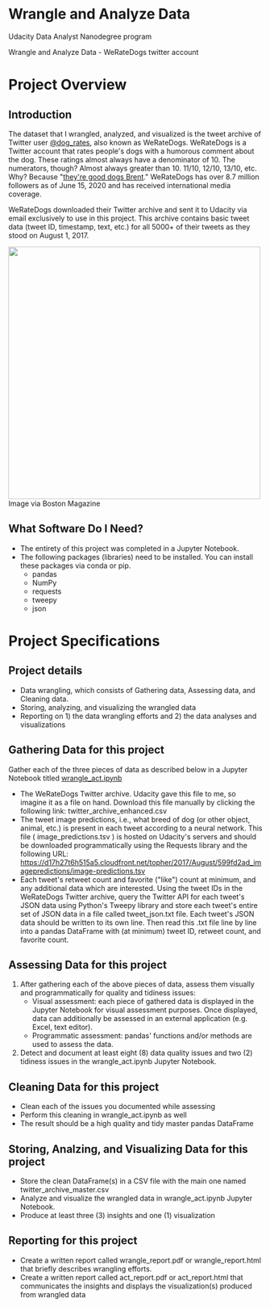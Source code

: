 # Wrangle and Analyze Data
Udacity Data Analyst Nanodegree program


Wrangle and Analyze Data - WeRateDogs twitter account




# Project Overview
## Introduction

The dataset that I wrangled, analyzed, and visualized is the tweet archive of Twitter user [@dog_rates](https://twitter.com/dog_rates), also known as WeRateDogs. WeRateDogs is a Twitter account that rates people's dogs with a humorous comment about the dog. These ratings almost always have a denominator of 10. The numerators, though? Almost always greater than 10. 11/10, 12/10, 13/10, etc. Why? Because "[they're good dogs Brent](https://knowyourmeme.com/memes/theyre-good-dogs-brent)." WeRateDogs has over 8.7 million followers as of June 15, 2020 and has received international media coverage.

WeRateDogs downloaded their Twitter archive and sent it to Udacity via email exclusively to use in this project. This archive contains basic tweet data (tweet ID, timestamp, text, etc.) for all 5000+ of their tweets as they stood on August 1, 2017. 

<img src="https://cdn10.bostonmagazine.com/wp-content/uploads/sites/2/2017/04/WeRateDogs.jpg" width="500">
Image via Boston Magazine

## What Software Do I Need?

- The entirety of this project was completed in a Jupyter Notebook. 
- The following packages (libraries) need to be installed. You can install these packages via conda or pip. 
  - pandas
  - NumPy
  - requests
  - tweepy
  - json


# Project Specifications

## Project details
- Data wrangling, which consists of Gathering data, Assessing data, and Cleaning data.
- Storing, analyzing, and visualizing the wrangled data
- Reporting on 1) the data wrangling efforts and 2) the data analyses and visualizations

## Gathering Data for this project
Gather each of the three pieces of data as described below in a Jupyter Notebook titled [wrangle_act.ipynb](---------------------) 
- The WeRateDogs Twitter archive. Udacity gave this file to me, so imagine it as a file on hand. Download this file manually by clicking the following link: twitter_archive_enhanced.csv
- The tweet image predictions, i.e., what breed of dog (or other object, animal, etc.) is present in each tweet according to a neural network. This file ( image_predictions.tsv ) is hosted on Udacity's servers and should be downloaded programmatically using the Requests library and the following URL: https://d17h27t6h515a5.cloudfront.net/topher/2017/August/599fd2ad_imagepredictions/image-predictions.tsv
- Each tweet's retweet count and favorite ("like") count at minimum, and any additional data which are interested. Using the tweet IDs in the WeRateDogs Twitter archive, query the Twitter API for each tweet's JSON data using Python's Tweepy library and store each tweet's entire set of JSON data in a file called tweet_json.txt file. Each tweet's JSON data should be written to its own line. Then read this .txt file line by line into a pandas DataFrame with (at minimum) tweet ID, retweet count, and favorite count.



## Assessing Data for this project
1. After gathering each of the above pieces of data, assess them visually and programmatically for quality and tidiness issues:
   - Visual assessment: each piece of gathered data is displayed in the Jupyter Notebook for visual assessment purposes. Once displayed, data can additionally be assessed in an external application (e.g. Excel, text editor).
   - Programmatic assessment: pandas' functions and/or methods are used to assess the data.
2. Detect and document at least eight (8) data quality issues and two (2) tidiness issues in the wrangle_act.ipynb Jupyter Notebook.

## Cleaning Data for this project
- Clean each of the issues you documented while assessing
- Perform this cleaning in wrangle_act.ipynb as well
- The result should be a high quality and tidy master pandas DataFrame

## Storing, Analzing, and Visualizing Data for this project
- Store the clean DataFrame(s) in a CSV file with the main one named twitter_archive_master.csv 
- Analyze and visualize the wrangled data in wrangle_act.ipynb Jupyter Notebook. 
- Produce at least three (3) insights and one (1) visualization

## Reporting for this project

- Create a written report called wrangle_report.pdf or wrangle_report.html that briefly describes wrangling efforts.
- Create a written report called act_report.pdf or act_report.html that communicates the insights and displays the visualization(s) produced from wrangled data
